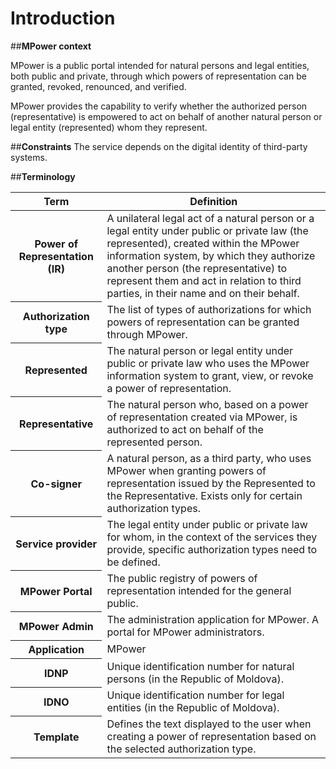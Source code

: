 ﻿# Introduction

##**MPower context**

MPower is a public portal intended for natural persons and legal entities, both public and private, through which powers of representation can be granted, revoked, renounced, and verified.

MPower provides the capability to verify whether the authorized person (representative) is empowered to act on behalf of another natural person or legal entity (represented) whom they represent.

##**Constraints**
The service depends on the digital identity of third-party systems.

##**Terminology**

<table>
    <thead>
         <tr>
            <th><strong>Term</strong></th>
            <th><strong>Definition</strong></th>
        </tr>
    </thead>
    <tbody>
        <tr>
            <th><strong>Power of Representation (IR)</strong></th>
            <td>A unilateral legal act of a natural person or a legal entity under public or private law (the represented), created within the MPower information system, by which they authorize another person (the representative) to represent them and act in relation to third parties, in their name and on their behalf.</td>
        </tr>
        <tr>
            <th><strong>Authorization type</strong></th>
            <td>The list of types of authorizations for which powers of representation can be granted through MPower.</td>
        </tr>
        <tr>
            <th><strong>Represented</strong></th>
            <td>The natural person or legal entity under public or private law who uses the MPower information system to grant, view, or revoke a power of representation.</td>
        </tr>
        <tr>
            <th><strong>Representative</strong></th>
            <td>The natural person who, based on a power of representation created via MPower, is authorized to act on behalf of the represented person.</td>
        </tr>
        <tr>
            <th><strong>Co-signer</strong></th>
            <td>A natural person, as a third party, who uses MPower when granting powers of representation issued by the Represented to the Representative. Exists only for certain authorization types.</td>
        </tr>
        <tr>
            <th><strong>Service provider</strong></th>
            <td>The legal entity under public or private law for whom, in the context of the services they provide, specific authorization types need to be defined.</td>
        </tr>
        <tr>
            <th><strong>MPower Portal</strong></th>
            <td>The public registry of powers of representation intended for the general public.</td>
        </tr>
        <tr>
            <th><strong>MPower Admin</strong></th>
            <td>The administration application for MPower. A portal for MPower administrators.</td>
        </tr>
        <tr>
            <th><strong>Application</strong></th>
            <td>MPower</td>
        </tr>
        <tr>
            <th><strong>IDNP</strong></th>
            <td>Unique identification number for natural persons (in the Republic of Moldova).</td>
        </tr>
        <tr>
            <th><strong>IDNO</strong></th>
            <td>Unique identification number for legal entities (in the Republic of Moldova).</td>
        </tr>
        <tr>
            <th><strong>Template</strong></th>
            <td>Defines the text displayed to the user when creating a power of representation based on the selected authorization type.</td>
        </tr>
    </tbody>
</table>